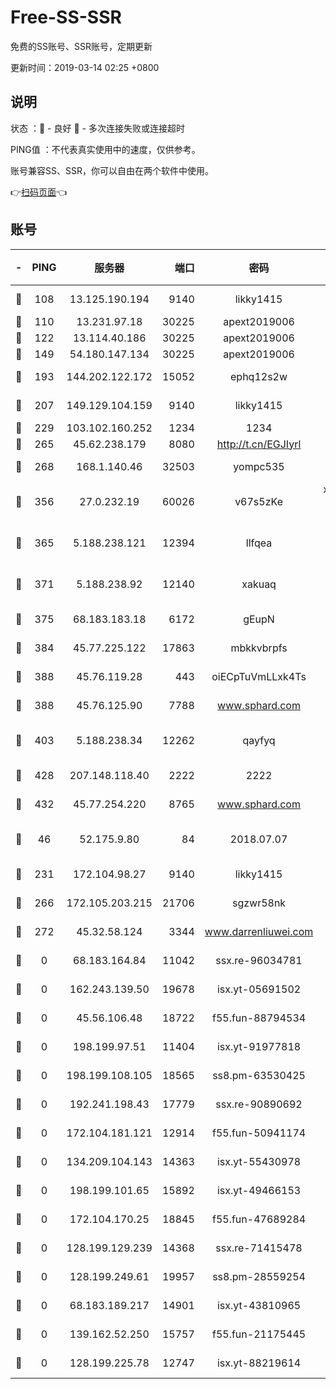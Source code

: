 # Free-SS-SSR

免费的SS账号、SSR账号，定期更新

更新时间：2019-03-14 02:25 +0800

## 说明

状态     ：🙂 - 良好 🙁 - 多次连接失败或连接超时

PING值   ：不代表真实使用中的速度，仅供参考。

账号兼容SS、SSR，你可以自由在两个软件中使用。

👉[扫码页面](https://liesauer.github.io/Free-SS-SSR/)👈

## 账号

|-|PING|服务器|端口|密码|加密方式|区域|
|:----:|:----:|:-----:|-----:|:----:|:----:|:----:|
|🙂|108|13.125.190.194|9140|likky1415|aes-256-cfb|KR|
|🙂|110|13.231.97.18|30225|apext2019006|chacha20|JP|
|🙂|122|13.114.40.186|30225|apext2019006|chacha20|JP|
|🙂|149|54.180.147.134|30225|apext2019006|chacha20|KR|
|🙂|193|144.202.122.172|15052|ephq12s2w|aes-256-cfb|US|
|🙂|207|149.129.104.159|9140|likky1415|aes-256-cfb|HK|
|🙂|229|103.102.160.252|1234|1234|rc4-md5|JP|
|🙂|265|45.62.238.179|8080|http://t.cn/EGJIyrl|rc4-md5|CA|
|🙂|268|168.1.140.46|32503|yompc535|aes-256-cfb|AU|
|🙂|356|27.0.232.19|60026|v67s5zKe|xchacha20-ietf-poly1305|HK|
|🙂|365|5.188.238.121|12394|llfqea|chacha20-ietf-poly1305|BR|
|🙂|371|5.188.238.92|12140|xakuaq|chacha20-ietf-poly1305|BR|
|🙂|375|68.183.183.18|6172|gEupN|aes-256-cfb|SG|
|🙂|384|45.77.225.122|17863|mbkkvbrpfs|aes-256-cfb|GB|
|🙂|388|45.76.119.28|443|oiECpTuVmLLxk4Ts|aes-256-cfb|AU|
|🙂|388|45.76.125.90|7788|www.sphard.com|aes-256-cfb|AU|
|🙂|403|5.188.238.34|12262|qayfyq|chacha20-ietf-poly1305|BR|
|🙂|428|207.148.118.40|2222|2222|aes-256-cfb|SG|
|🙂|432|45.77.254.220|8765|www.sphard.com|aes-256-cfb|SG|
|🙂|46|52.175.9.80|84|2018.07.07|chacha20-ietf-poly1305|HK|
|🙂|231|172.104.98.27|9140|likky1415|aes-256-cfb|JP|
|🙂|266|172.105.203.215|21706|sgzwr58nk|aes-256-cfb|JP|
|🙂|272|45.32.58.124|3344|www.darrenliuwei.com|aes-256-cfb|JP|
|🙁|0|68.183.164.84|11042|ssx.re-96034781|aes-256-cfb|US|
|🙁|0|162.243.139.50|19678|isx.yt-05691502|aes-256-cfb|US|
|🙁|0|45.56.106.48|18722|f55.fun-88794534|aes-256-cfb|US|
|🙁|0|198.199.97.51|11404|isx.yt-91977818|aes-256-cfb|US|
|🙁|0|198.199.108.105|18565|ss8.pm-63530425|aes-256-cfb|US|
|🙁|0|192.241.198.43|17779|ssx.re-90890692|aes-256-cfb|US|
|🙁|0|172.104.181.121|12914|f55.fun-50941174|aes-256-cfb|SG|
|🙁|0|134.209.104.143|14363|isx.yt-55430978|aes-256-cfb|SG|
|🙁|0|198.199.101.65|15892|isx.yt-49466153|aes-256-cfb|US|
|🙁|0|172.104.170.25|18845|f55.fun-47689284|aes-256-cfb|SG|
|🙁|0|128.199.129.239|14368|ssx.re-71415478|aes-256-cfb|SG|
|🙁|0|128.199.249.61|19957|ss8.pm-28559254|aes-256-cfb|SG|
|🙁|0|68.183.189.217|14901|isx.yt-43810965|aes-256-cfb|SG|
|🙁|0|139.162.52.250|15757|f55.fun-21175445|aes-256-cfb|SG|
|🙁|0|128.199.225.78|12747|isx.yt-88219614|aes-256-cfb|SG|
